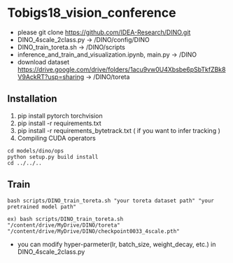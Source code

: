 # Tobigs18_vision_conference

* please git clone https://github.com/IDEA-Research/DINO.git
* DINO_4scale_2class.py -> /DINO/config/DINO
* DINO_train_toreta.sh -> /DINO/scripts
* inference_and_train_and_visualization.ipynb, main.py -> /DINO
* download dataset https://drive.google.com/drive/folders/1acu9vw0U4Xbsbe6pSbTkfZBk8V9AckRT?usp=sharing -> /DINO/toreta


## Installation
1. pip install pytorch torchvision
2. pip install -r requirements.txt
3. pip install -r requirements_bytetrack.txt ( if you want to infer tracking )
4. Compiling CUDA operators
```
cd models/dino/ops
python setup.py build install
cd ../../..
```

## Train
```
bash scripts/DINO_train_toreta.sh "your toreta dataset path" "your pretrained model path"

ex) bash scripts/DINO_train_toreta.sh "/content/drive/MyDrive/DINO/toreta" "/content/drive/MyDrive/DINO/checkpoint0033_4scale.pth"
```

* you can modify hyper-parmeter(lr, batch_size, weight_decay, etc.) in DINO_4scale_2class.py
